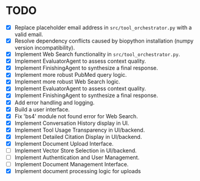 # TODO

- [x] Replace placeholder email address in `src/tool_orchestrator.py` with a valid email.
- [x] Resolve dependency conflicts caused by biopython installation (numpy version incompatibility).
- [x] Implement Web Search functionality in `src/tool_orchestrator.py`.
- [x] Implement EvaluatorAgent to assess context quality.
- [x] Implement FinishingAgent to synthesize a final response.
- [x] Implement more robust PubMed query logic.
- [x] Implement more robust Web Search logic.
- [x] Implement EvaluatorAgent to assess context quality.
- [x] Implement FinishingAgent to synthesize a final response.
- [x] Add error handling and logging.
- [x] Build a user interface.
- [x] Fix 'bs4' module not found error for Web Search.
- [x] Implement Conversation History display in UI.
- [x] Implement Tool Usage Transparency in UI/backend.
- [x] Implement Detailed Citation Display in UI/backend.
- [x] Implement Document Upload Interface.
- [ ] Implement Vector Store Selection in UI/backend.
- [ ] Implement Authentication and User Management.
- [ ] Implement Document Management Interface.
- [x] Implement document processing logic for uploads